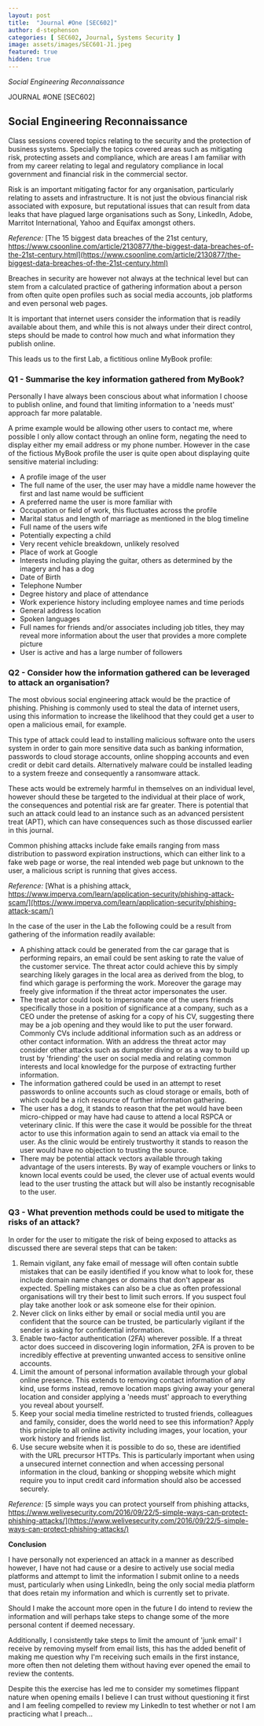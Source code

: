 ```yaml
---
layout: post
title:  "Journal #One [SEC602]"
author: d-stephenson
categories: [ SEC602, Journal, Systems Security ]
image: assets/images/SEC601-J1.jpeg
featured: true
hidden: true
---
```

<i>Social Engineering Reconnaissance</i>

JOURNAL #ONE [SEC602]

<h2>Social Engineering Reconnaissance</h2> 

Class sessions covered topics relating to the security and the protection of business systems. Specially the topics covered areas such as mitigating risk, protecting assets and compliance, which are areas I am familiar with from my career relating to legal and regulatory compliance in local government and financial risk in the commercial sector. 

Risk is an important mitigating factor for any organisation, particularly relating to assets and infrastructure. It is not just the obvious financial risk associated with exposure, but reputational issues that can result from data leaks that have plagued large organisations such as Sony, LinkedIn, Adobe, Marritot International, Yahoo and Equifax amongst others.

<i>Reference:</i>  [The 15 biggest data breaches of the 21st century, https://www.csoonline.com/article/2130877/the-biggest-data-breaches-of-the-21st-century.html](https://www.csoonline.com/article/2130877/the-biggest-data-breaches-of-the-21st-century.html)

Breaches in security are however not always at the technical level but can stem from a calculated practice of gathering information about a person from often quite open profiles such as social media accounts, job platforms and even personal web pages. 

It is important that internet users consider the information that is readily available about them, and while this is not always under their direct control, steps should be made to control how much and what information they publish online. 

This leads us to the first Lab, a fictitious online MyBook profile:

<h3>Q1 - Summarise the key information gathered from MyBook?</h3> 

Personally I have always been conscious about what information I choose to publish online, and found that limiting information to a 'needs must' approach far more palatable. 

A prime example would be allowing other users to contact me, where possible I only allow contact through an online form, negating the need to display either my email address or my phone number. However in the case of the fictious MyBook profile the user is quite open about displaying quite sensitive material including:

- A profile image of the user
- The full name of the user, the user may have a middle name however the first and last name would be sufficient 
- A preferred name the user is more familiar with 
- Occupation or field of work, this fluctuates across the profile
- Marital status and length of marriage as mentioned in the blog timeline
- Full name of the users wife
- Potentially expecting a child 
- Very recent vehicle breakdown, unlikely resolved 
- Place of work at Google
- Interests including playing the guitar, others as determined by the imagery and has a dog 
- Date of Birth 
- Telephone Number 
- Degree history and place of attendance
- Work experience history including employee names and time periods
- General address location 
- Spoken languages 
- Full names for friends and/or associates including job titles, they may reveal more information about the user that provides a more complete picture 
- User is active and has a large number of followers 

<h3>Q2 - Consider how the information gathered can be leveraged to attack an organisation?</h3>

The most obvious social engineering attack would be the practice of phishing. Phishing is commonly used to steal the data of internet users, using this information to increase the likelihood that they could get a user to open a malicious email, for example. 

This type of attack could lead to installing malicious software onto the users system in order to gain more sensitive data such as banking information, passwords to cloud storage accounts, online shopping accounts and even credit or debit card details. Alternatively malware could be installed leading to a system freeze and consequently a ransomware attack. 

These acts would be extremely harmful in themselves on an individual level, however should these be targeted to the individual at their place of work, the consequences and potential risk are far greater. There is potential that such an attack could lead to an instance such as an advanced persistent treat (APT), which can have consequences such as those discussed earlier in this journal. 

Common phishing attacks include fake emails ranging from mass distribution to password expiration instructions, which can either link to a fake web page or worse, the real intended web page but unknown to the user, a malicious script is running that gives access.

<i>Reference:</i> [What is a phishing attack, https://www.imperva.com/learn/application-security/phishing-attack-scam/](https://www.imperva.com/learn/application-security/phishing-attack-scam/)

In the case of the user in the Lab the following could be a result from gathering of the information readily available:

- A phishing attack could be generated from the car garage that is performing repairs, an email could be sent asking to rate the value of the customer service. The threat actor could achieve this by simply searching likely garages in the local area as derived from the blog, to find which garage is performing the work. Moreover the garage may freely give information if the threat actor impersonates the user. 
- The treat actor could look to impersonate one of the users friends specifically those in a position of significance at a company, such as a CEO under the pretense of asking for a copy of his CV, suggesting there may be a job opening and they would like to put the user forward. Commonly CVs include additional information such as an address or other contact information. With an address the threat actor may consider other attacks such as dumpster diving or as a way to build up trust by 'friending' the user on social media and relating common interests and local knowledge for the purpose of extracting further information. 
- The information gathered could be used in an attempt to reset passwords to online accounts such as cloud storage or emails, both of which could be a rich resource of further information gathering.
- The user has a dog, it stands to reason that the pet would have been micro-chipped or may have had cause to attend a local RSPCA or veterinary clinic. If this were the case it would be possible for the threat actor to use this information again to send an attack via email to the user. As the clinic would be entirely trustworthy it stands to reason the user would have no objection to trusting the source. 
- There may be potential attack vectors available through taking advantage of the users interests. By way of example vouchers or links to known local events could be used, the clever use of actual events would lead to the user trusting the attack but will also be instantly recognisable to the user.

<h3>Q3 - What prevention methods could be used to mitigate the risks of an attack?</h3>

In order for the user to mitigate the risk of being exposed to attacks as discussed there are several steps that can be taken:

1. Remain vigilant, any fake email of message will often contain subtle mistakes that can be easily identified if you know what to look for, these include domain name changes or domains that don't appear as expected. Spelling mistakes can also be a clue as often professional organisations will try their best to limit such errors. If you suspect foul play take another look or ask someone else for their opinion. 
2. Never click on links either by email or social media until you are confident that the source can be trusted, be particularly vigilant if the sender is asking for confidential information.
3. Enable two-factor authentication (2FA) wherever possible. If a threat actor does succeed in discovering login information, 2FA is proven to be incredibly effective at preventing unwanted access to sensitive online accounts. 
4. Limit the amount of personal information available through your global online presence. This extends to removing contact information of any kind, use forms instead, remove location maps giving away your general location and consider applying a 'needs must' approach to everything you reveal about yourself. 
5. Keep your social media timeline restricted to trusted friends, colleagues and family, consider, does the world need to see this information? Apply this principle to all online activity including images, your location, your work history and friends list. 
6. Use secure website when it is possible to do so, these are identified with the URL precursor HTTPs. This is particularly important when using a unsecured internet connection and when accessing personal information in the cloud, banking or shopping website which might require you to input credit card information should also be accessed securely.

<i>Reference:</i> [5 simple ways you can protect yourself from phishing attacks, https://www.welivesecurity.com/2016/09/22/5-simple-ways-can-protect-phishing-attacks/](https://www.welivesecurity.com/2016/09/22/5-simple-ways-can-protect-phishing-attacks/)

<b>Conclusion</b>

I have personally not experienced an attack in a manner as described however, I have not had cause or a desire to actively use social media platforms and attempt to limit the information I  submit online to a needs must, particularly when using LinkedIn, being the only social media platform that does retain my information and which is currently set to private.

Should I make the account more open in the future I do intend to review the information and will perhaps take steps to change some of the more personal content if deemed necessary. 

Additionally, I consistently take steps to limit the amount of 'junk email' I receive by removing myself from email lists, this has the added benefit of making me question why I'm receiving such emails in the first instance, more often then not deleting them without having ever opened the email to review the contents. 

Despite this the exercise has led me to consider my sometimes flippant nature  when opening emails I believe I can trust without questioning it first and I am feeling compelled to review my LinkedIn to test whether or not I am practicing what I preach…

